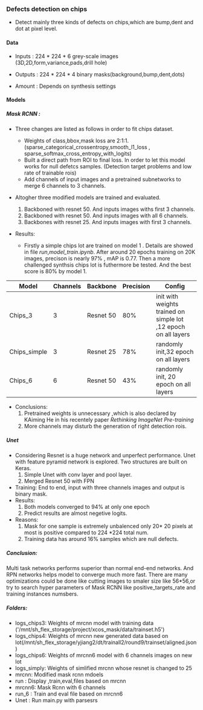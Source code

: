 ###   Defects detection on chips
- Detect mainly three kinds of defects on chips,which are bump,dent and dot at pixel level.
#### Data
- Inputs : 224 * 224 * 6 grey-scale images (3D,2D,form,variance,pads,drill hole)
- Outputs : 224 * 224 * 4 binary masks(background,bump,dent,dots)

- Amount : Depends on synthesis settings
#### Models
##### Mask RCNN :  
- Three changes are listed as follows in order to fit chips dataset.
    - Weights of class,bbox,mask loss are 2:1:1. (sparse_categorical_crossentropy,smooth_l1_loss , sparse_softmax_cross_entropy_with_logits)
    - Built a direct path from ROI to final loss. In order to let this model works for null defetcs samples. (Detection target problems and low rate of trainable rois)
    - Add channels of input images and a pretrained subnetworks to merge 6 channels to 3 channels.


- Altogher three modified models are trained and evaluated.
    1.  Backboned with resnet 50. And inputs images withs first 3 channels.
    2.   Backboned with resnet 50. And inputs images with all 6 channels.
    3.   Backbones with resnet 25. And inputs images with first 3 channels.


- Results:
    - Firstly a simple chips lot are trained on model 1 . Details are showed in file *run*,*model_train.ipynb*. After around 20 epochs training on 20K images, precison is nearly 97%  , mAP is 0.77. Then a more challenged synthsis chips lot is futhermore be tested. And the best score is 80% by model 1.

Model | Channels | Backbone | Precision | Config |
---  |---|---|---|---
Chips_3 | 3 | Resnet 50 | 80%| init with weights trained on simple lot ,12 epoch on all layers
Chips_simple | 3 | Resnet 25 | 78% | randomly init,32 epoch on all layers
Chips_6 | 6 | Resnet 50 | 43% | randomly init, 20 epoch on all layers

- Conclusions:
    1. Pretrained weights is unnecessary ,which is also declared by KAiming He in his recentely paper *Rethinking ImageNet Pre-training*
    2. More channels may disturb the generation of right detection rois. 

##### Unet
- Considering Resnet is a huge network and unperfect performance. Unet with feature pyramid network is explored. Two structures are built on Keras.
  1.  Simple Unet with conv layer and pool layer.
  2.  Merged Resnet 50 with FPN
- Training:
  End to end, input with three channels images and output is binary mask.
- Results:
  1. Both models converged to 94% at only one epoch
  2. Predict results are almost negetive logits.
- Reasons:
  1. Mask for one sample is extremely unbalenced only 20* 20 pixels at most is positive compared to 224 *224 total num.
  2. Training data has around 16% samples which are null defects.
 
##### Conclusion:
Multi task networks performs superior than normal end-end networks. And RPN networks helps model to converge much more fast. There are many optimizations could be done like cutting images to smaler size like 56*56,or try to search hyper parameters of Mask RCNN like positive_targets_rate and training instances numsbers.

##### Folders:
- logs_chips3: Weights of mrcnn model with training data ('/mnt/sh_flex_storage/project/xcos_mask/data/trainset.h5')
- logs_chips4: Weights of mrcnn new generated data based on lot(/mnt/sh_flex_storage/yjiang2/dt/trainall2/round9/trainset/aligned.json)
- logs_chips6: Weights of mrcnn6 model with 6 channels images on new lot
- logs_simply: Weights of simlified mrcnn whose resnet is changed to  25 
- mrcnn: Modified mask rcnn mdoels
- run : Display ,train,eval,files based on mrcnn
- mrcnn6: Mask Rcnn with  6 channels
- run_6 : Train and eval file based on mrcnn6
- Unet : Run main.py with parsesrs
    
